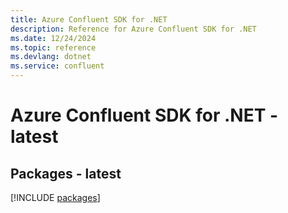 ```yaml
---
title: Azure Confluent SDK for .NET
description: Reference for Azure Confluent SDK for .NET
ms.date: 12/24/2024
ms.topic: reference
ms.devlang: dotnet
ms.service: confluent
---
```

# Azure Confluent SDK for .NET - latest
## Packages - latest
[!INCLUDE [packages](confluent-index.md)]